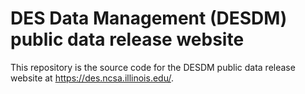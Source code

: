 DES Data Management (DESDM) public data release website
========================================================

This repository is the source code for the DESDM public data release website at https://des.ncsa.illinois.edu/.